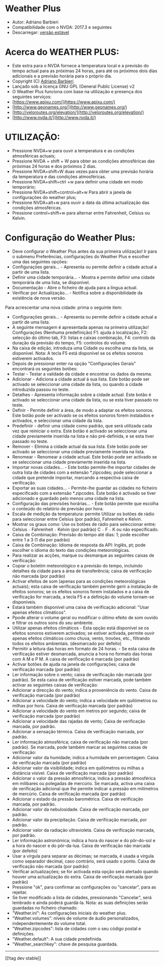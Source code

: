# Weather Plus #

* Autor: Adriano Barbieri
* Compatibilidade com o NVDA: 2017.3 e seguintes
* Descarregar: [versão estável][1]

# Acerca do WEATHER PLUS: #

* Este extra para o NVDA fornece a temperatura local e a previsão do tempo
  actual para as próximas 24 horas, para até os próximos dois días
  adicionais  e a previsão horária para o próprio dia.
* Copyright (C) [Adriano Barbieri](mailto:adrianobarb@yahoo.it)
* Lançado sob a licença GNU GPL (General Public License) v2
* O Weather Plus funciona com base na utilização e presença dos seguintes
  serviços:
* [https://www.apixu.com/](https://www.apixu.com/)
* [http://www.geonames.org/](http://www.geonames.org/)
* [http://veloroutes.org/elevation/](http://veloroutes.org/elevation/)
* [http://www.nvda.it/](http://www.nvda.it/)

# UTILIZAÇÃO: #

* Pressione NVDA+w para ouvir a temperatura e as condições atmosféricas
  actuais;
* Pressione NVDA + shift + W para obter as condições atmosféricas das
  próximas 24 horas e dos próximos 2 dias.
* Pressione NVDA+shift+W duas vezes para obter uma previsão horária da
  temperatura e das condições atmosféricas.
* Pressione NVDA+shift+ctrl +w para definir uma cidade em modo temporário;
* Pressione NVDA+shift+control+alt+w Para abrir a janela de configurações do
  weather plus;
* Pressione NVDA+alt+w para ouvir a data da última actualização das
  condições atmosféricas.
* Pressione control+shift+w para alternar entre Fahrenheit, Celsius ou
  Kelvin.

# Configuração do Weather Plus: #

* Deve configurar o Weather Plus antes da sua primeira utilização! Ir para o submenu Preferências, configurações do Weather Plus e escolher uma das seguintes opções:
 * Configurações gerais... - Apresenta ou permite definir a cidade actual a partir de uma lista.
 * Definir uma cidade temporária... - Mostra e permite definir uma cidade temporária de uma lista, se disponível.
 * Documentação - Abre o ficheiro de ajuda para a língua actual.
 * Verificar por Actualização... - Notifica sobre a disponibilidade da existência de nova versão.

Para acrescentar uma nova cidade: prima o seguinte item:

* Configurações gerais... - Apresenta ou permite definir a cidade actual a
  partir de uma lista.
* A seguinte mensagem é apresentada apenas na primeira utilização!
  Configurações (Nenhuma predefinição) F1: ajuda à localização, F2: selecção
  do último tab, F3: listas e caixas combinação, F4: controlo da duração da
  previsão do tempo, F5: controlos do volume.
* Na caixa de edição, introduza uma Cidade ou escolha uma da lista, se
  disponível. Nota: A tecla F5 está disponível se os efeitos sonoros
  estiverem activados.
* Depois de pressionar enter na opção "Configurações Gerais" encontrará os
  seguintes botões:
* Testar - Testar a validade da cidade e encontrar os dados da mesma.
* Adicionar - Adiciona a cidade actual à sua lista. Este botão pode ser
  activado se seleccionar uma cidade da lista, ou quando a cidade
  introduzida passou no teste.
* Detalhes - Apresenta informação sobre a cidade actual. Este botão é
  activado se seleccionar uma cidade da lista, ou se esta tiver passado no
  teste.
* Definir - Permite definir a área, de modo a adaptar os efeitos
  sonoros. Este botão pode ser activado se os efeitos sonoros forem
  instalados e activados, e seleccionar uma cidade da lista.
* Predefiniir - definir uma cidade como padrão, que será utilizada cada vez
  que reiniciar o extra. Este botão é activado se seleccionar uma cidade
  previamente inserida na lista e não pré-definida, e se esta tiver passado
  no teste.
* Remover - Elimina a cidade actual da sua lista. Este botão pode ser
  activado se seleccionar uma cidade previamente inserida na lista.
* Renomear - Renomear a cidade actual. Este botão pode ser activado se se
  seleccionar uma cidade previamente inserida na lista.
* Importar novas cidades... - Este botão permite-lhe importar cidades de
  outra lista de cidades com a extensão *.zipcodes; pode seleccionar a
  cidade que pretende importar, marcando a respectiva caixa de verificação.
* Exportar as suas cidades... - Permite-lhe guardar as cidades no ficheiro
  especificado com a extensão *.zipcodes. Este botão é activado se tiver
  adicionado e guardado pelo menos uma cidade na lista.
* Configuração das previsões horárias... - Este botão permite que escolha o
  conteúdo do relatório de previsão por hora.
* Escala de medição da temperatura: permite Utilizar os botões de rádio para
  seleccionar entre Celsius (por padrão), Fahrenheit e Kelvin.
* Mostrar os graus como: Use os botões de rádio para seleccionar entre:
  Celsius `-` Fahrenheit `-` Kelvin (por padrão) C `-` F `-` K ou não
  especificado.
* Caixa de Combinação: Previsão do tempo até dias: 1; pode escolher entre 1
  a 3 (1 dia por padrão)
* Caixa de Combinação: Idioma de resposta da API: Inglês, pt; pode escolher
  o idioma do texto das condições meteorológicas.
* Para realizar as acções, marque ou desmarque as seguintes caixas de
  verificação:
* Copiar o boletim meteorológico e a previsão do tempo, incluindo detalhes
  da cidade para a área de transferência; caixa de verificação não marcada
  (por padrão)
* Activar efeitos de som (apenas para as condições meteorológicas actuais);
  esta caixa de verificação também permite gerir a instalação de efeitos
  sonoros; se os efeitos sonoros forem instalados e a caixa de verificação
  for marcada, a tecla F5 e a definição do volume tornam-se disponíveis.
* Estará também disponível uma caixa de verificação adicional: "Usar apenas
  efeitos climáticos".
* Ppode alterar o volume geral ou modificar o último efeito de som ouvido e
  filtrar os outros sons do seu ambiente.
* Utilizar apenas efeitos climáticos - Esta opção está disponível se os
  efeitos sonoros estiverem activados; se estiver activada, permite ouvir
  apenas efeitos climáticos como chuva, vento, trovões, etc., filtrando
  todos os efeitos ambientais. (desmarcado por defeito)
* Permitir a leitura das horas em formato de 24 horas. - Se esta caixa de
  verificação estiver desmarcada, anuncia a hora no formato das horas com A
  M e P M. A caixa de verificação é marcada (por padrão)
* Activar botões de ajuda na janela de configurações; caixa de verificação
  marcada (por padrão)
* Ler informação sobre o vento; caixa de verificação não marcada (por
  padrão). Se esta caixa de verificação estiver marcada, pode também activar
  as seguintes caixas de verificação:
* Adicionar a direcção do vento; indica a proveniência do vento. Caixa de
  verificação marcada (por padrão)
* Adicionar a velocidade do vento; indica a velocidade em quilómetros ou
  milhas por hora. Caixa de verificação marcada (por padrão)
* Adicionar a velocidade do vento em metros por segundo; caixa de
  verificação marcada (por padrão)
* Adicionar a velocidade das rajadas de vento; Caixa de verificação marcada,
  por padrão.
* Adicionar a sensação térmica. Caixa de verificação marcada, por padrão.
* Ler informação atmosférica; caixa de verificação não marcada (por
  padrão). Se marcada, pode também marcar as seguintes caixas de
  verificação:
* Adicionar valor da humidade; indica a humidade em percentagem. Caixa de
  verificação marcada (por padrão)
* Adicionar valor da visibilidade; indica em quilómetros ou milhas a
  distância visível. Caixa de verificação marcada (por padrão)
* Adicionar o valor da pressão atmosférica; indica a pressão atmosférica em
  milibares ou polegadas de mercúrio. Se marcada, activa uma caixa de
  verificação adicional que lhe permite indicar a pressão em milímetros de
  mercúrio. Caixa de verificação marcada (por padrão)
* Adicionar o estado da pressão barométrica. Caixa de verificação marcada,
  por padrão.
* Adicionar valor da nebulosidade. Caixa de verificação marcada, por padrão.
* Adicionar valor da precipitação. Caixa de verificação marcada, por padrão.
* Adicionar valor da radiação ultravioleta. Caixa de verificação marcada,
  por padrão.
* Ler informação astronómica; indica a hora do nascer e do pôr-do-sol e a
  hora do nascer e do pôr-da-lua. Caixa de verificação não marcada (por
  defeito)
* Usar a vírgula para separar as décimas; se marcada, é usada a vírgula como
  separador decimal, caso contrário, será usado o ponto. Caixa de
  verificação não marcada (por padrão)
* Verificar actualizações; se for activada esta opção será alertado quando
  houver uma actualização do extra. Caixa de verificação marcada (por
  padrão)
* Pressione "ok", para confirmar as configurações ou "cancelar", para as
  rejeitar.
* Se tiver modificado a lista de cidades, pressionando "Cancelar", será
  lembrado e ainda poderá guardá-la. Nota: as suas definições serão
  guardadas no ficheiro chamado:
* "Weather.ini": As configurações iniciais do weather plus.
* "Weather.volumes": níveis de volume de áudio personalizados,
  independentemente do volume total.
* "Weather.zipcodes": lista de cidades com o seu código postal e definições.
* "Weather.default": A sua cidade predefinida.
* "Weather_searchkey": chave de pesquisa guardada.

--------------------------------------------------------------------------------

[[!tag dev stable]]

[1]: https://www.nvaccess.org/addonStore/legacy?file=wetp
